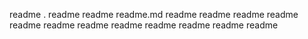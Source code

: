 readme
.
readme
readme
readme.md
readme
readme
readme
readme
readme
readme
readme
readme
readme
readme
readme
readme
